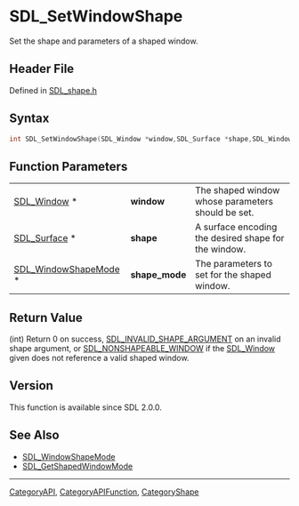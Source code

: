 # SDL_SetWindowShape

Set the shape and parameters of a shaped window.

## Header File

Defined in [SDL_shape.h](https://github.com/libsdl-org/SDL/blob/SDL2/include/SDL_shape.h)

## Syntax

```c
int SDL_SetWindowShape(SDL_Window *window,SDL_Surface *shape,SDL_WindowShapeMode *shape_mode);
```

## Function Parameters

|                                              |                |                                                      |
| -------------------------------------------- | -------------- | ---------------------------------------------------- |
| [SDL_Window](SDL_Window) *                   | **window**     | The shaped window whose parameters should be set.    |
| [SDL_Surface](SDL_Surface) *                 | **shape**      | A surface encoding the desired shape for the window. |
| [SDL_WindowShapeMode](SDL_WindowShapeMode) * | **shape_mode** | The parameters to set for the shaped window.         |

## Return Value

(int) Return 0 on success,
[SDL_INVALID_SHAPE_ARGUMENT](SDL_INVALID_SHAPE_ARGUMENT) on an invalid
shape argument, or [SDL_NONSHAPEABLE_WINDOW](SDL_NONSHAPEABLE_WINDOW) if
the [SDL_Window](SDL_Window) given does not reference a valid shaped
window.

## Version

This function is available since SDL 2.0.0.

## See Also

- [SDL_WindowShapeMode](SDL_WindowShapeMode)
- [SDL_GetShapedWindowMode](SDL_GetShapedWindowMode)






----
[CategoryAPI](CategoryAPI), [CategoryAPIFunction](CategoryAPIFunction), [CategoryShape](CategoryShape)

